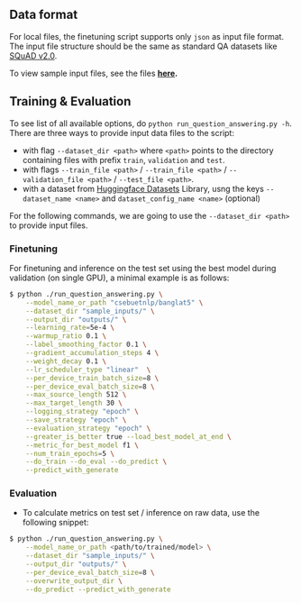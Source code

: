 ## Data format

For local files, the finetuning script supports only `json` as input file format. The input file structure should be the same as standard QA datasets like [SQuAD v2.0](). 

To view sample input files, see the files **[here](sample_inputs/).**

## Training & Evaluation

To see list of all available options, do `python run_question_answering.py -h`. There are three ways to provide input data files to the script:

* with flag `--dataset_dir <path>` where `<path>` points to the directory containing files with prefix `train`, `validation` and `test`.
* with flags `--train_file <path>` / `--train_file <path>` / `--validation_file <path>` / `--test_file <path>`.
* with a dataset from [Huggingface Datasets]() Library, usng the keys `--dataset_name <name>` and  `dataset_config_name <name>` (optional)

For the following commands, we are going to use the `--dataset_dir <path>` to provide input files.


### Finetuning
For finetuning and inference on the test set using the best model during validation (on single GPU), a minimal example is as follows:

```bash
$ python ./run_question_answering.py \
    --model_name_or_path "csebuetnlp/banglat5" \
    --dataset_dir "sample_inputs/" \
    --output_dir "outputs/" \
    --learning_rate=5e-4 \
    --warmup_ratio 0.1 \
    --label_smoothing_factor 0.1 \
    --gradient_accumulation_steps 4 \
    --weight_decay 0.1 \
    --lr_scheduler_type "linear"  \
    --per_device_train_batch_size=8 \
    --per_device_eval_batch_size=8 \
    --max_source_length 512 \
    --max_target_length 30 \
    --logging_strategy "epoch" \
    --save_strategy "epoch" \
    --evaluation_strategy "epoch" \
    --greater_is_better true --load_best_model_at_end \
    --metric_for_best_model f1 \
    --num_train_epochs=5 \
    --do_train --do_eval --do_predict \
    --predict_with_generate
```


### Evaluation
* To calculate metrics on test set / inference on raw data, use the following snippet:

```bash
$ python ./run_question_answering.py \
    --model_name_or_path <path/to/trained/model> \
    --dataset_dir "sample_inputs/" \
    --output_dir "outputs/" \
    --per_device_eval_batch_size=8 \
    --overwrite_output_dir \
    --do_predict --predict_with_generate
```
